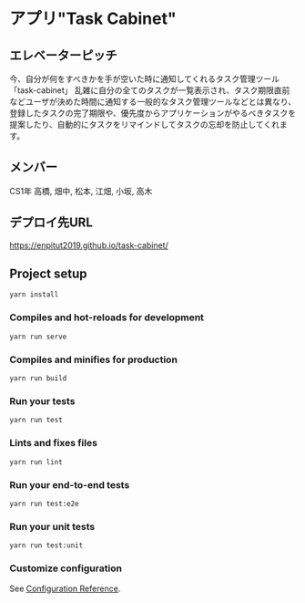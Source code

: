 # アプリ"Task Cabinet"

## エレベーターピッチ
今、自分が何をすべきかを手が空いた時に通知してくれるタスク管理ツール「task-cabinet」
乱雑に自分の全てのタスクが一覧表示され、タスク期限直前などユーザが決めた時間に通知する一般的なタスク管理ツールなどとは異なり、登録したタスクの完了期限や、優先度からアプリケーションがやるべきタスクを提案したり、自動的にタスクをリマインドしてタスクの忘却を防止してくれます。

## メンバー
CS1年
高橋, 畑中, 松本, 江畑, 小坂, 高木

## デプロイ先URL
https://enpitut2019.github.io/task-cabinet/




## Project setup
```
yarn install
```

### Compiles and hot-reloads for development
```
yarn run serve
```

### Compiles and minifies for production
```
yarn run build
```

### Run your tests
```
yarn run test
```

### Lints and fixes files
```
yarn run lint
```

### Run your end-to-end tests
```
yarn run test:e2e
```

### Run your unit tests
```
yarn run test:unit
```

### Customize configuration
See [Configuration Reference](https://cli.vuejs.org/config/).
